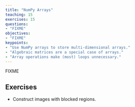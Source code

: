 ```yaml
---
title: "NumPy Arrays"
teaching: 15
exercises: 15
questions:
- "FIXME"
objectives:
- "FIXME"
keypoints:
- "Use NumPy arrays to store multi-dimensional arrays."
- "Algebraic matrices are a special case of arrays."
- "Array operations make (most) loops unnecessary."
---
```

FIXME

## Exercises

*   Construct images with blocked regions.
